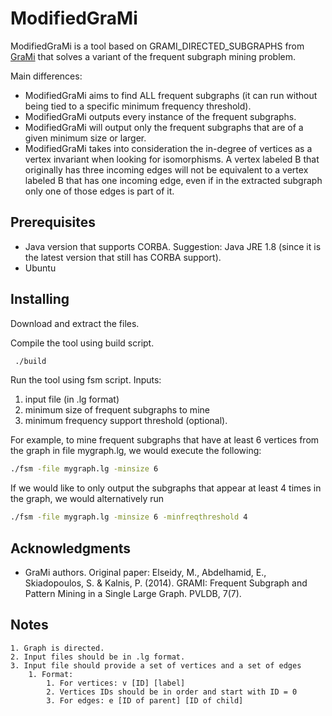 # ModifiedGraMi

ModifiedGraMi is a tool based on GRAMI_DIRECTED_SUBGRAPHS from  [GraMi](https://github.com/ehab-abdelhamid/GraMi/) that solves a variant of the frequent subgraph mining problem.

Main differences:
- ModifiedGraMi aims to find ALL frequent subgraphs (it can run without being tied to a specific minimum frequency threshold).
- ModifiedGraMi outputs every instance of the frequent subgraphs.
- ModifiedGraMi will output only the frequent subgraphs that are of a given minimum size or larger. 
- ModifiedGraMi takes into consideration the in-degree of vertices as a vertex invariant when looking for isomorphisms. A vertex labeled B that originally has three incoming edges will not be equivalent to a vertex labeled B that has one incoming edge, even if in the extracted subgraph only one of those edges is part of it.

## Prerequisites
- Java version that supports CORBA.  Suggestion: Java JRE 1.8 (since it is the latest version that still has CORBA support).
- Ubuntu

## Installing
Download and extract the files.

Compile the tool using build script.

```bash
 ./build
```
Run the tool using fsm script.
Inputs:
1. input file (in .lg format)
2. minimum size of frequent subgraphs to mine
3. minimum frequency support threshold (optional).

For example, to mine frequent subgraphs that have at least 6 vertices from the graph in file mygraph.lg, we would execute the following:
 ```bash
./fsm -file mygraph.lg -minsize 6
```
If we would like to only output the subgraphs that appear at least 4 times in the graph, we would alternatively run
 ```bash
./fsm -file mygraph.lg -minsize 6 -minfreqthreshold 4
```

## Acknowledgments
- GraMi authors. Original paper: Elseidy, M., Abdelhamid, E., Skiadopoulos, S. & Kalnis, P. (2014). GRAMI: Frequent Subgraph and Pattern Mining in a Single Large Graph. PVLDB, 7(7).


## Notes
    1. Graph is directed. 
    2. Input files should be in .lg format.
    3. Input file should provide a set of vertices and a set of edges
        1. Format:
            1. For vertices: v [ID] [label]
            2. Vertices IDs should be in order and start with ID = 0
            3. For edges: e [ID of parent] [ID of child]

